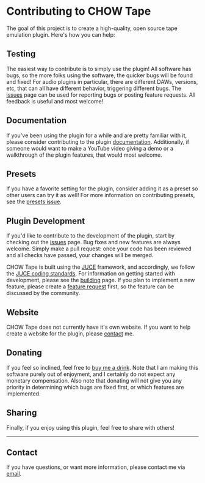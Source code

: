 # Contributing to CHOW Tape

The goal of this project is to create a high-quality,
open source tape emulation plugin. Here's how you can
help:


## Testing

The easiest way to contribute is to simply use the plugin!
All software has bugs, so the more folks using the software,
the quicker bugs will be found and fixed! For audio plugins
in particular, there are different DAWs, versions, etc,
that can all have different behavior, triggering different bugs. The
[issues](https://github.com/jatinchowdhury18/AnalogTapeModel/issues)
page can be used for reporting bugs or posting feature requests.
All feedback is useful and most welcome!


## Documentation

If you've been using the plugin for a while and are pretty
familiar with it, please consider contributing to the plugin
[documentation](https://github.com/jatinchowdhury18/AnalogTapeModel/wiki/User-Manual).
Additionally, if someone would want to make a YouTube video
giving a demo or a walkthrough of the plugin features, that
would most welcome.


## Presets

If you have a favorite setting for the plugin, consider
adding it as a preset so other users can try it as well!
For more information on contributing presets, see the
[presets issue](https://github.com/jatinchowdhury18/AnalogTapeModel/issues/30).


## Plugin Development

If you'd like to contribute to the development of the plugin,
start by checking out the
[issues](https://github.com/jatinchowdhury18/AnalogTapeModel/issues)
page. Bug fixes and new features are always welcome. Simply
make a pull request: once your code has been reviewed and all
checks have passed, your changes will be merged.

CHOW Tape is built using the [JUCE](https://github.com/juce-framework/JUCE)
framework, and accordingly, we follow the
[JUCE coding standards](https://juce.com/discover/stories/coding-standards).
For information on getting started with development, please see the
[building](https://github.com/jatinchowdhury18/AnalogTapeModel/blob/master/BUILDING.md)
page. If you plan to implement a new feature, please create a
[feature request](https://github.com/jatinchowdhury18/AnalogTapeModel/issues/new?assignees=jatinchowdhury18&labels=enhancement&template=feature_request.md&title=%5BFEATURE%5D)
first, so the feature can be discussed by the community.


## Website

CHOW Tape does not currently have it's own website. If you want to help
create a website for the plugin, please [contact](#Contact) me.


## Donating

If you feel so inclined, feel free to
[buy me a drink](https://www.paypal.com/cgi-bin/webscr?cmd=_s-xclick&hosted_button_id=93S67ZSKMBG68&source=url).
Note that I am making this software purely out of enjoyment,
and I certainly do not expect any monetary compensation. Also
note that donating will not give you any priority in determining
which bugs are fixed first, or which features are implemented.


## Sharing

Finally, if you enjoy using this plugin, feel free to share with
others!


---
## Contact

If you have questions, or want more information, please
contact me via [email](mailto:jatin@ccrma.stanford.edu).
